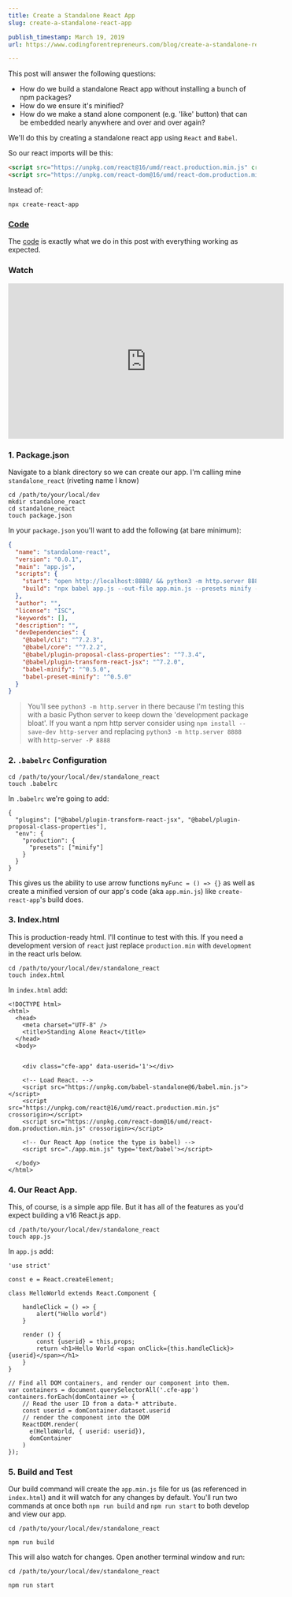 ```yaml
---
title: Create a Standalone React App
slug: create-a-standalone-react-app

publish_timestamp: March 19, 2019
url: https://www.codingforentrepreneurs.com/blog/create-a-standalone-react-app/

---
```



This post will answer the following questions:
- How do we build a standalone React app without installing a bunch of npm packages?
- How do we ensure it's minified?
- How do we make a stand alone component (e.g. 'like' button) that can be embedded nearly anywhere and over and over again?


We'll do this by creating a standalone react app using `React` and `Babel`.


So our react imports will be this:

```html
<script src="https://unpkg.com/react@16/umd/react.production.min.js" crossorigin></script>
<script src="https://unpkg.com/react-dom@16/umd/react-dom.production.min.js" crossorigin></script>
```

Instead of:

```console
npx create-react-app
```
### [Code](https://github.com/codingforentrepreneurs/Create-a-Standalone-React-App)
The [code](https://github.com/codingforentrepreneurs/Create-a-Standalone-React-App) is exactly what we do in this post with everything working as expected.

### Watch
<iframe width="560" height="315" src="https://www.youtube.com/embed/jWUlvAv0LOA" frameborder="0" allow="accelerometer; autoplay; encrypted-media; gyroscope; picture-in-picture" allowfullscreen></iframe>

### 1. Package.json
Navigate to a blank directory so we can create our app. I'm calling mine `standalone_react` (riveting name I know)

```
cd /path/to/your/local/dev
mkdir standalone_react
cd standalone_react
touch package.json
```

In your `package.json` you'll want to add the following (at bare minimum):

```json
{
  "name": "standalone-react",
  "version": "0.0.1",
  "main": "app.js",
  "scripts": {
    "start": "open http://localhost:8888/ && python3 -m http.server 8888",
    "build": "npx babel app.js --out-file app.min.js --presets minify --watch"
  },
  "author": "",
  "license": "ISC",
  "keywords": [],
  "description": "",
  "devDependencies": {
    "@babel/cli": "^7.2.3",
    "@babel/core": "^7.2.2",
    "@babel/plugin-proposal-class-properties": "^7.3.4",
    "@babel/plugin-transform-react-jsx": "^7.2.0",
    "babel-minify": "^0.5.0",
    "babel-preset-minify": "^0.5.0"
  }
}
```
> You'll see `python3 -m http.server` in there because I'm testing this with a basic Python server to keep down the 'development package bloat'. If you want a npm http server consider using `npm install --save-dev http-server` and replacing `python3 -m http.server 8888` with `http-server -P 8888`


### 2. `.babelrc` Configuration

```
cd /path/to/your/local/dev/standalone_react
touch .babelrc
```

In `.babelrc` we're going to add:

```
{
  "plugins": ["@babel/plugin-transform-react-jsx", "@babel/plugin-proposal-class-properties"],
  "env": {
    "production": {
      "presets": ["minify"]
    }
  }
}
```

This gives us the ability to use arrow functions `myFunc = () => {}` as well as create a minified version of our app's code (aka `app.min.js`) like `create-react-app`'s build does.



### 3. Index.html

This is production-ready html. I'll continue to test with this. If you need a development version of `react` just replace `production.min` with `development` in the react urls below.

```
cd /path/to/your/local/dev/standalone_react
touch index.html
```

In `index.html` add:
```
<!DOCTYPE html>
<html>
  <head>
    <meta charset="UTF-8" />
    <title>Standing Alone React</title>
  </head>
  <body>


    <div class="cfe-app" data-userid='1'></div>

    <!-- Load React. -->
    <script src="https://unpkg.com/babel-standalone@6/babel.min.js"></script>
    <script src="https://unpkg.com/react@16/umd/react.production.min.js" crossorigin></script>
    <script src="https://unpkg.com/react-dom@16/umd/react-dom.production.min.js" crossorigin></script>

    <!-- Our React App (notice the type is babel) -->
    <script src="./app.min.js" type='text/babel'></script>

  </body>
</html>
```


### 4. Our React App.
This, of course, is a simple app file. But it has all of the features as you'd expect building a v16 React.js app. 

```
cd /path/to/your/local/dev/standalone_react
touch app.js
```

In `app.js` add:
```
'use strict'

const e = React.createElement;

class HelloWorld extends React.Component {

    handleClick = () => {
        alert("Hello world")
    }

    render () {
        const {userid} = this.props;
        return <h1>Hello World <span onClick={this.handleClick}>{userid}</span></h1>
    }
}

// Find all DOM containers, and render our component into them.
var containers = document.querySelectorAll('.cfe-app')
containers.forEach(domContainer => {
    // Read the user ID from a data-* attribute.
    const userid = domContainer.dataset.userid
    // render the component into the DOM
    ReactDOM.render(
      e(HelloWorld, { userid: userid}),
      domContainer
    )
});
```


### 5. Build and Test
Our build command will create the `app.min.js` file for us (as referenced in `index.html`) and it will watch for any changes by default. You'll run two commands at once both `npm run build` and `npm run start` to both develop and view our app.


```
cd /path/to/your/local/dev/standalone_react
```

```console
npm run build
```
This will also watch for changes. Open another terminal window and run:

```
cd /path/to/your/local/dev/standalone_react
```

```
npm run start
```
